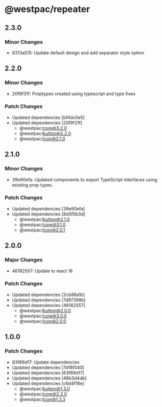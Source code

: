 # @westpac/repeater

## 2.3.0

### Minor Changes

- 8313a515: Update default design and add separator style option

## 2.2.0

### Minor Changes

- 20f9f31f: Proptypes created using typescript and type fixes

### Patch Changes

- Updated dependencies [bf4dc0e5]
- Updated dependencies [20f9f31f]
  - @westpac/core@3.2.0
  - @westpac/button@2.2.0
  - @westpac/icon@2.1.0

## 2.1.0

### Minor Changes

- 39e90efa: Updated components to export TypeScript interfaces using existing prop types.

### Patch Changes

- Updated dependencies [39e90efa]
- Updated dependencies [8d3f5b3d]
  - @westpac/button@2.1.0
  - @westpac/core@3.1.0
  - @westpac/icon@2.0.1

## 2.0.0

### Major Changes

- 46182557: Update to react 18

### Patch Changes

- Updated dependencies [2cb88a1b]
- Updated dependencies [7d97398b]
- Updated dependencies [46182557]
  - @westpac/button@2.0.0
  - @westpac/core@3.0.0
  - @westpac/icon@2.0.0

## 1.0.0

### Patch Changes

- 63f89d17: Update dependencies
- Updated dependencies [7d16f040]
- Updated dependencies [63f89d17]
- Updated dependencies [46b3d4db]
- Updated dependencies [c6d4f18e]
  - @westpac/button@1.3.0
  - @westpac/core@2.2.0
  - @westpac/icon@1.3.3
